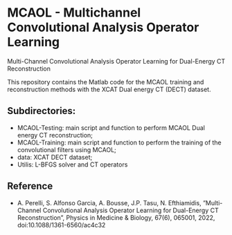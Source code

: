 # MCAOL - Multichannel Convolutional Analysis Operator Learning
Multi-Channel Convolutional Analysis Operator Learning for Dual-Energy CT Reconstruction

This repository contains the Matlab code for the MCAOL training and reconstruction methods with the XCAT Dual energy CT (DECT) dataset. 

## Subdirectories:
- MCAOL-Testing: main script and function to perform MCAOL Dual energy CT reconstruction;
- MCAOL-Training: main script and function to perform the training of the convolutional filters using MCAOL;
- data: XCAT DECT dataset;
- Utilis: L-BFGS solver and CT operators

## Reference
- A. Perelli, S. Alfonso Garcia, A. Bousse, J.P. Tasu, N. Efthiamidis, ”Multi-Channel Convolutional Analysis Operator Learning for Dual-Energy CT Reconstruction”, Physics in Medicine & Biology, 67(6), 065001, 2022, doi:10.1088/1361-6560/ac4c32


